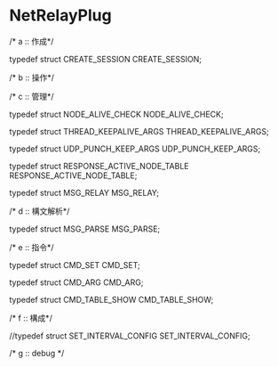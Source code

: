 # NetRelayPlug


/* a :: 作成*/

typedef struct CREATE_SESSION CREATE_SESSION;

/* b :: 操作*/

/* c :: 管理*/

typedef struct NODE_ALIVE_CHECK NODE_ALIVE_CHECK;

typedef struct THREAD_KEEPALIVE_ARGS THREAD_KEEPALIVE_ARGS;

typedef struct UDP_PUNCH_KEEP_ARGS UDP_PUNCH_KEEP_ARGS;

typedef struct RESPONSE_ACTIVE_NODE_TABLE RESPONSE_ACTIVE_NODE_TABLE;

typedef struct MSG_RELAY MSG_RELAY;

/* d :: 構文解析*/

typedef struct MSG_PARSE MSG_PARSE;

/* e :: 指令*/

typedef struct CMD_SET CMD_SET;

typedef struct CMD_ARG CMD_ARG;

typedef struct CMD_TABLE_SHOW CMD_TABLE_SHOW;


/* f :: 構成*/

//typedef struct SET_INTERVAL_CONFIG SET_INTERVAL_CONFIG;

/* g :: debug */
